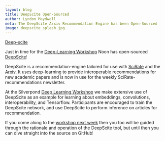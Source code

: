 ```yaml
---
layout: blog
title: DeepScite Open-Sourced
author: Lyndon Maydwell
meta: The DeepScite Arxiv Recommendation Engine has been Open-Sourced
image: deepscite_splash.jpg
---
```


[Deep-scite](https://github.com/silky/deep-scite)

Just in time for the
[Deep-Learning Workshop](/2016/09/15/Deep-Learning-Workshop-Sep-2016.html)
Noon has open-sourced [DeepScite](https://github.com/silky/deep-scite)!

DeepScite is a recommendation-engine tailored for use with [SciRate](https://scirate.com/)
and the [Arxiv](http://arxiv.org/). It uses deep-learning to provide interoperable recommendations
for new academic papers and is now in use for the weekly SciRate-recommendations
newsletter.


<!--more-->

At the Silverpond [Deep Learning Workshop](http://silverpond.com.au/workshops) we make extensive use of DeepScite as
an example for learning about embeddings, convolutions, interoperability, and
Tensorflow. Participants are encouraged to train the DeepScite network, and
use DeepScite to perform inference on articles for recommendation.

If you come along to the [workshop next week](/2016/09/15/Deep-Learning-Workshop-Sep-2016.html) then you too will be
guided through the rationale and operation of the DeepScite tool, but until
then you can dive straight into the source on GitHub!
